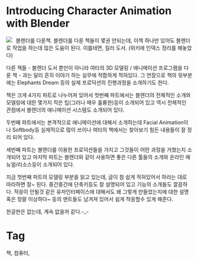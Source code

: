 Introducing Character Animation with Blender
=============================================

<div class="imageblock left" style="float: left; margin-right: 10px;"><img src="http://image.yes24.com/momo/TopCate57/MidCate01/5601147.jpg"></div>

블렌더를 다룬책. 블렌더를 다룬 책들이 몇권 안되는데, 이책 하나만 있어도 블렌더로 작업을 하는데 많은 도움이 된다. 이를테면, 킬러 도서. (위키에 인덱스 정리를 해놓았다)

다른 책들 - 블렌더 도서 뿐만이 아니라 여타의 3D 모델링 / 애니메이션 프로그램을 다룬 책 - 과는 달리 흔히 이야기 하는 실무에 적합하게 적혀있다. 그 연장으로 책의 뒷부분에는 Elephants Dream 등의 실제 프로덕션의 진행과정을 소개하기도 한다.

책은 크게 4가지 파트로 나누어져 있어서 첫번째 파트에서는 블렌더의 전체적인 소개와 모델링에 대한 몇가지 작은 팁(그러나 매우 훌륭한)등이 소개되어 있고 역시 전체적인 관점에서 블렌더의 애니메이션 시스템도 소개되어 있다.

두번째 파트에서는 본격적으로 애니메이션에 대해서 소개하는데 Facial Animation이나 Softbody등 실제적으로 많이 쓰이나 여타의 책에서는 찾아보기 힘든 내용들이 잘 정리 되어 있다.

세번째 파트는 블렌더를 이용한 프로덕션들을 가지고 그것들이 어떤 과정을 거쳤는지 소개되어 있고 마지막 파트는 블렌더와 같이 사용하면 좋은 다른 툴들의 소개와 온라인 매뉴얼/리소스등이 소개되어 있다.

지금 첫번째 파트의 모델링 부분을 읽고 있는데, 글이 참 쉽게 적혀있어서 하라는 대로 따라하면 잘~ 된다. 중간중간에 단축키등도 잘 설명되어 있고 기능의 소개들도 깔끔하다. 적응이 안될것 같은 유저인터페이스에 대해서도 왜 그렇게 만들었는지에 대한 설명 혹은 정말 이상하다~ 등의 맨트들도 남겨져 있어서 쉽게 적응할수 있게 해준다.

한글판은 없는데, 계속 없을꺼 같다.-_-

Tag
====
책, 컴퓨터,